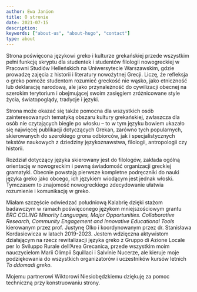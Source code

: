 ```yaml
---
author: Ewa Janion
title: O stronie
date: 2021-07-15
description:
keywords: ["about-us", "about-hugo", "contact"]
type: about
---
```


Strona poświęcona językowi greko i kulturze grekańskiej przede wszystkim pełni funkcję skryptu dla studentek i studentów filologii nowogreckiej w Pracowni Studiów Helleńskich na Uniwersytecie Warszawskim, gdzie prowadzę zajęcia z historii i literatury nowożytnej Grecji. Liczę, że refleksja o greko pomoże studentom rozumieć greckość nie wąsko, jako etniczność lub deklarację narodową, ale jako przynależność do cywilizacji obecnej na szerokim terytorium i obejmującej swoim zasięgiem zróżnicowane style życia, światopoglądy, tradycje i języki. 

Strona może okazać się także pomocna dla wszystkich osób zainteresowanych tematyką obszaru kultury grekańskiej, zwłaszcza dla osób nie czytających biegle po włosku – to w tym języku bowiem ukazało się najwięcej publikacji dotyczących Grekan, zarówno tych popularnych, skierowanych do szerokiego grona odbiorców, jak i specjalistycznych tekstów naukowych z dziedziny językoznawstwa, filologii, antropologii czy historii.

Rozdział dotyczący języka skierowany jest do filologów, zakłada ogólną orientację w nowogreckim i pewną świadomość organizacji greckiej gramatyki. Obecnie powstają pierwsze kompletne podręczniki do nauki języka greko jako obcego, ich językiem wiodącym jest jednak włoski. Tymczasem to znajomość nowogreckiego zdecydowanie ułatwia rozumienie i komunikację w greko.  

Miałam szczęście odwiedzać południową Kalabrię dzięki stażom badawczym w ramach poświęconego językom mniejszościowym grantu *ERC COLING Minority Languages, Major Opportunities. Collaborative Research, Community Engagement and Innovative Educational Tools* kierowanym przez prof. Justynę Olko i koordynowanym przez dr. Stanisława Kordasiewicza w latach 2019-2023.  Jestem wdzięczna aktywistom działającym na rzecz rewitalizacji języka greko z Gruppo di Azione Locale per lo Sviluppo Rurale dell’Area Grecanica, przede wszystkim moim nauczycielom Marii Olimpii Squillaci i Salvinie Nucerze, ale kieruje moje podziękowania do wszystkich organizatorów i uczestników kursów letnich *To ddomadi greko*.  

Mojemu partnerowi Wiktorowi Niesiobędzkiemu dziękuję za pomoc techniczną przy konstruowaniu strony.  
